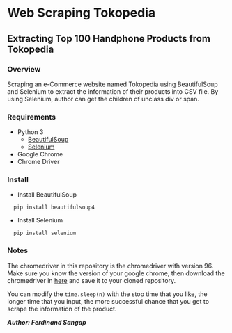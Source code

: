 # Web Scraping Tokopedia

<h2> Extracting Top 100 Handphone Products from Tokopedia</h2>

<h3>Overview</h3>
Scraping an e-Commerce website named Tokopedia using BeautifulSoup and Selenium to extract the information of their products into CSV file.
By using Selenium, author can get the children of unclass div or span.

### Requirements
* Python 3
  - [BeautifulSoup](https://www.crummy.com/software/BeautifulSoup/bs4/doc/)
  - [Selenium](https://en.wikipedia.org/wiki/Selenium_(software))
* Google Chrome
* Chrome Driver

### Install
* Install BeautifulSoup
```
  pip install beautifulsoup4
```
* Install Selenium
```
  pip install selenium
```

### Notes
The chromedriver in this repository is the chromedriver with version 96. Make sure you know the version of your google chrome, then download the chromedriver in [here](https://chromedriver.chromium.org/downloads)
and save it to your cloned repository.

You can modify the ``` time.sleep(n) ``` with the stop time that you like, the longer time that you input, the more successful chance that you get to scrape the information
of the product.

***Author: Ferdinand Sangap***

